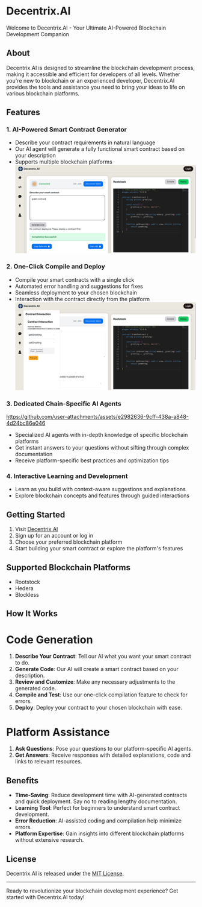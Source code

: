 # Decentrix.AI

Welcome to Decentrix.AI - Your Ultimate AI-Powered Blockchain Development Companion

## About

Decentrix.AI is designed to streamline the blockchain development process, making it accessible and efficient for developers of all levels. Whether you're new to blockchain or an experienced developer, Decentrix.AI provides the tools and assistance you need to bring your ideas to life on various blockchain platforms.

## Features

### 1. AI-Powered Smart Contract Generator
- Describe your contract requirements in natural language
- Our AI agent will generate a fully functional smart contract based on your description
- Supports multiple blockchain platforms
![img.png](assets/img.png)

### 2. One-Click Compile and Deploy
- Compile your smart contracts with a single click
- Automated error handling and suggestions for fixes
- Seamless deployment to your chosen blockchain
- Interaction with the contract directly from the platform
![img_1.png](assets/img_1.png)

### 3. Dedicated Chain-Specific AI Agents

https://github.com/user-attachments/assets/e2982636-9cff-438a-a848-4d24bc86e046


- Specialized AI agents with in-depth knowledge of specific blockchain platforms
- Get instant answers to your questions without sifting through complex documentation
- Receive platform-specific best practices and optimization tips



### 4. Interactive Learning and Development
- Learn as you build with context-aware suggestions and explanations
- Explore blockchain concepts and features through guided interactions

## Getting Started

1. Visit [Decentrix.AI](https://decentrix.ai)
2. Sign up for an account or log in
3. Choose your preferred blockchain platform
4. Start building your smart contract or explore the platform's features

## Supported Blockchain Platforms
- Rootstock
- Hedera
- Blockless


## How It Works

# Code Generation
1. **Describe Your Contract**: Tell our AI what you want your smart contract to do.
2. **Generate Code**: Our AI will create a smart contract based on your description.
3. **Review and Customize**: Make any necessary adjustments to the generated code.
4. **Compile and Test**: Use our one-click compilation feature to check for errors.
5. **Deploy**: Deploy your contract to your chosen blockchain with ease.

# Platform Assistance
1. **Ask Questions**: Pose your questions to our platform-specific AI agents.
2. **Get Answers**: Receive  responses with detailed explanations, code and links to relevant resources.

## Benefits

- **Time-Saving**: Reduce development time with AI-generated contracts and quick deployment. Say no to reading lengthy documentation.
- **Learning Tool**: Perfect for beginners to understand smart contract development.
- **Error Reduction**: AI-assisted coding and compilation help minimize errors.
- **Platform Expertise**: Gain insights into different blockchain platforms without extensive research.


## License

Decentrix.AI is released under the [MIT License](LICENSE).

---

Ready to revolutionize your blockchain development experience? Get started with Decentrix.AI today!
